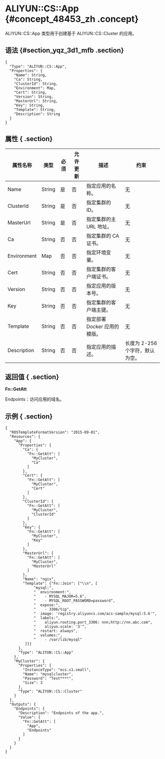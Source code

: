 # ALIYUN::CS::App {#concept_48453_zh .concept}

ALIYUN::CS::App 类型用于创建基于 ALIYUN::CS::Cluster 的应用。

## 语法 {#section_yqz_3d1_mfb .section}

```language-json
{
  "Type": "ALIYUN::CS::App",
  "Properties": {
    "Name": String,
    "Ca": String,
    "ClusterId": String,
    "Environment": Map,
    "Cert": String,
    "Version": String,
    "MasterUrl": String,
    "Key": String,
    "Template": String,
    "Description": String
  }
}
```

## 属性 { .section}

|属性名称|类型|必须|允许更新|描述|约束|
|----|--|--|----|--|--|
|Name|String|是|否|指定应用的名称。|无|
|ClusterId|String|是|否|指定集群的 ID。|无|
|MasterUrl|String|是|否|指定集群的主 URL 地址。|无|
|Ca|String|否|否|指定集群的 CA 证书。|无|
|Environment|Map|否|否|指定环境变量。|无|
|Cert|String|否|否|指定集群的客户端证书。|无|
|Version|String|否|否|指定应用的版本号。|无|
|Key|String|否|否|指定集群的客户端主键。|无|
|Template|String|否|否|指定部署 Docker 应用的模版。|无|
|Description|String|否|否|指定应用的描述。|长度为 2-256 个字符，默认为空。|

## 返回值 { .section}

**Fn::GetAtt**

Endpoints：访问应用的域名。

## 示例 { .section}

```language-json
{
  "ROSTemplateFormatVersion": "2015-09-01",
  "Resources": {
    "App": {
      "Properties": {
        "Ca": {
          "Fn::GetAtt": [
            "MyCluster",
            "Ca"
          ]
        },
        "Cert": {
          "Fn::GetAtt": [
            "MyCluster",
            "Cert"
          ]
        },
        "ClusterId": {
          "Fn::GetAtt": [
            "MyCluster",
            "ClusterId"
          ]
        },
        "Key": {
          "Fn::GetAtt": [
            "MyCluster",
            "Key"
          ]
        },
        "MasterUrl": {
          "Fn::GetAtt": [
            "MyCluster",
            "MasterUrl"
          ]
        },
        "Name": "ngix",
        "Template": {"Fn::Join": ["\\n", [
             "mysql:",
             "  environment:",
             "    - MYSQL_MAJOR=5.6",
             "    - MYSQL_ROOT_PASSWORD=password",
             "  expose:",
             "    - 3306/tcp",
             "  image: 'registry.aliyuncs.com/acs-sample/mysql:5.6'",
             "  labels:",
             "    aliyun.routing.port_3306: nnn;http://nn.abc.com",
             "    aliyun.scale: '3'",
             "  restart: always",
             "  volumes:",
             "    - /var/lib/mysql"
         ]]}
      },
      "Type": "ALIYUN::CS::App"
    },
    "MyCluster": {
      "Properties": {
        "InstanceType": "ecs.s1.small",
        "Name": "mysqlcluster",
        "Password": "Test****",
        "Size": 3
      },
      "Type": "ALIYUN::CS::Cluster"
    }
  },
  "Outputs": {
    "Endpoints": {
      "Description": "Endpoints of the app.",
      "Value": {
        "Fn::GetAtt": [
          "App",
          "Endpoints"
        ]
      }
    }
  }
}			
```

